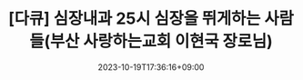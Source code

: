 ---
title: "[다큐] 심장내과 25시 심장을 뛰게하는 사람들(부산 사랑하는교회 이현국 장로님)"
date: 2023-10-19T17:36:16+09:00
meta_title: ""
description: "this is meta description"
categories: ["breaking_news"]
youtube_id: "OVAZYWthOuA"
type: "youtube"
author: ""
tags: ["member_story"]
draft: false
---